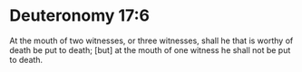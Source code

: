 # Deuteronomy 17:6

At the mouth of two witnesses, or three witnesses, shall he that is worthy of death be put to death; [but] at the mouth of one witness he shall not be put to death.